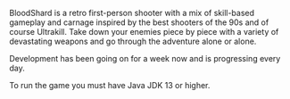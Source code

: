 BloodShard is a retro first-person shooter with a mix of skill-based gameplay and carnage inspired by the best shooters of the 90s and of course Ultrakill. Take down your enemies piece by piece with a variety of devastating weapons and go through the adventure alone or alone.

Development has been going on for a week now and is progressing every day.

To run the game you must have Java JDK 13 or higher.
